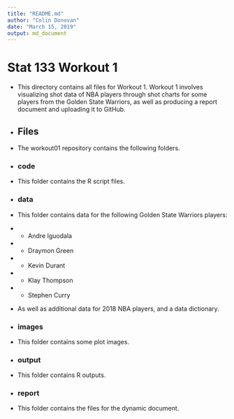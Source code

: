 ```yaml
---
title: "README.md"
author: "Colin Donovan"
date: "March 15, 2019"
output: md_document
---
```

# Stat 133 Workout 1

+ This directory contains all files for Workout 1. Workout 1 involves visualizing shot data of NBA players through shot charts for some players from the Golden State Warriors, as well as producing a report document and uploading it to GitHub.

+ ## Files
+ The workout01 repository contains the following folders.

+ ### code
+ This folder contains the R script files.

+ ### data
+ This folder contains data for the following Golden State Warriors players:   
+ - Andre Iguodala
+ - Draymon Green
+ - Kevin Durant
+ - Klay Thompson
+ - Stephen Curry
+ As well as additional data for 2018 NBA players, and a data dictionary.

+ ### images
+ This folder contains some plot images.

+ ### output
+ This folder contains R outputs.

+ ### report
+ This folder contains the files for the dynamic document.
